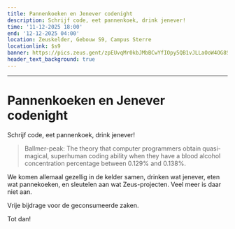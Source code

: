 ```yaml
---
title: Pannenkoeken en Jenever codenight
description: Schrijf code, eet pannenkoek, drink jenever!
time: '11-12-2025 18:00'
end: '12-12-2025 04:00'
location: Zeuskelder, Gebouw S9, Campus Sterre
locationlink: $s9
banner: https://pics.zeus.gent/zpEUvqMr0kbJMbBCwYfIOpy5QB1vJLLaOoW4OG8S.jpg
header_text_background: true
---
```

---

# Pannenkoeken en Jenever codenight
Schrijf code, eet pannenkoek, drink jenever!

> Ballmer-peak: The theory that computer programmers obtain quasi-magical, superhuman coding ability when they have a blood alcohol concentration percentage between 0.129% and 0.138%.


We komen allemaal gezellig in de kelder samen, drinken wat jenever, eten wat pannekoeken, en sleutelen aan wat Zeus-projecten. Veel meer is daar niet aan.

Vrije bijdrage voor de geconsumeerde zaken.

Tot dan!

